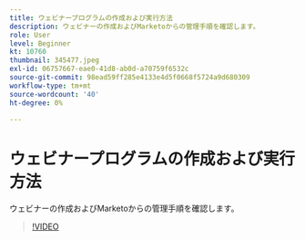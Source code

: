 ```yaml
---
title: ウェビナープログラムの作成および実行方法
description: ウェビナーの作成およびMarketoからの管理手順を確認します。
role: User
level: Beginner
kt: 10760
thumbnail: 345477.jpeg
exl-id: 06757667-eae0-41d8-ab0d-a70759f6532c
source-git-commit: 98ead59ff285e4133e4d5f0668f5724a9d680309
workflow-type: tm+mt
source-wordcount: '40'
ht-degree: 0%

---
```


# ウェビナープログラムの作成および実行方法

ウェビナーの作成およびMarketoからの管理手順を確認します。

>[!VIDEO](https://video.tv.adobe.com/v/345477/?quality=12&learn=on)

